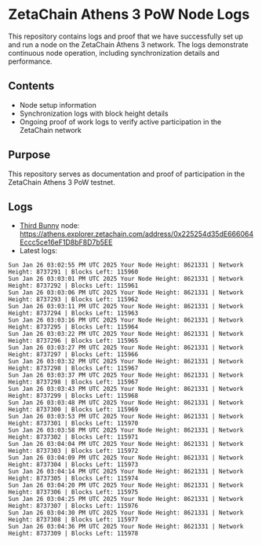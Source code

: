 # ZetaChain Athens 3 PoW Node Logs
This repository contains logs and proof that we have successfully set up and run a node on the ZetaChain Athens 3 network. The logs demonstrate continuous node operation, including synchronization details and performance.

## Contents
- Node setup information
- Synchronization logs with block height details
- Ongoing proof of work logs to verify active participation in the ZetaChain network

## Purpose
This repository serves as documentation and proof of participation in the ZetaChain Athens 3 PoW testnet.

## Logs

- [Third Bunny](https://thirdbunny.xyz/) node: https://athens.explorer.zetachain.com/address/0x225254d35dE666064Eccc5ce16eF1D8bF8D7b5EE
- Latest logs:
```
Sun Jan 26 03:02:55 PM UTC 2025 Your Node Height: 8621331 | Network Height: 8737291 | Blocks Left: 115960
Sun Jan 26 03:03:01 PM UTC 2025 Your Node Height: 8621331 | Network Height: 8737292 | Blocks Left: 115961
Sun Jan 26 03:03:06 PM UTC 2025 Your Node Height: 8621331 | Network Height: 8737293 | Blocks Left: 115962
Sun Jan 26 03:03:11 PM UTC 2025 Your Node Height: 8621331 | Network Height: 8737294 | Blocks Left: 115963
Sun Jan 26 03:03:16 PM UTC 2025 Your Node Height: 8621331 | Network Height: 8737295 | Blocks Left: 115964
Sun Jan 26 03:03:22 PM UTC 2025 Your Node Height: 8621331 | Network Height: 8737296 | Blocks Left: 115965
Sun Jan 26 03:03:27 PM UTC 2025 Your Node Height: 8621331 | Network Height: 8737297 | Blocks Left: 115966
Sun Jan 26 03:03:32 PM UTC 2025 Your Node Height: 8621331 | Network Height: 8737298 | Blocks Left: 115967
Sun Jan 26 03:03:37 PM UTC 2025 Your Node Height: 8621331 | Network Height: 8737298 | Blocks Left: 115967
Sun Jan 26 03:03:43 PM UTC 2025 Your Node Height: 8621331 | Network Height: 8737299 | Blocks Left: 115968
Sun Jan 26 03:03:48 PM UTC 2025 Your Node Height: 8621331 | Network Height: 8737300 | Blocks Left: 115969
Sun Jan 26 03:03:53 PM UTC 2025 Your Node Height: 8621331 | Network Height: 8737301 | Blocks Left: 115970
Sun Jan 26 03:03:58 PM UTC 2025 Your Node Height: 8621331 | Network Height: 8737302 | Blocks Left: 115971
Sun Jan 26 03:04:04 PM UTC 2025 Your Node Height: 8621331 | Network Height: 8737303 | Blocks Left: 115972
Sun Jan 26 03:04:09 PM UTC 2025 Your Node Height: 8621331 | Network Height: 8737304 | Blocks Left: 115973
Sun Jan 26 03:04:14 PM UTC 2025 Your Node Height: 8621331 | Network Height: 8737305 | Blocks Left: 115974
Sun Jan 26 03:04:20 PM UTC 2025 Your Node Height: 8621331 | Network Height: 8737306 | Blocks Left: 115975
Sun Jan 26 03:04:25 PM UTC 2025 Your Node Height: 8621331 | Network Height: 8737307 | Blocks Left: 115976
Sun Jan 26 03:04:30 PM UTC 2025 Your Node Height: 8621331 | Network Height: 8737308 | Blocks Left: 115977
Sun Jan 26 03:04:36 PM UTC 2025 Your Node Height: 8621331 | Network Height: 8737309 | Blocks Left: 115978
```
